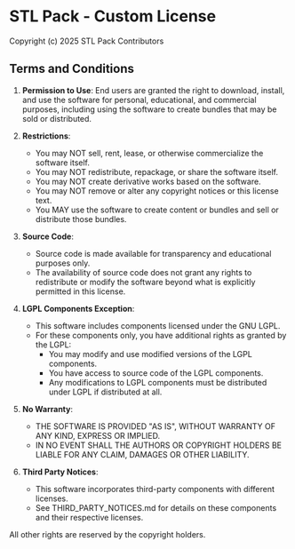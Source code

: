 # STL Pack - Custom License

Copyright (c) 2025 STL Pack Contributors

## Terms and Conditions

1. **Permission to Use**: End users are granted the right to download, install, and use the software for personal, educational, and commercial purposes, including using the software to create bundles that may be sold or distributed.

2. **Restrictions**:
    - You may NOT sell, rent, lease, or otherwise commercialize the software itself.
    - You may NOT redistribute, repackage, or share the software itself.
    - You may NOT create derivative works based on the software.
    - You may NOT remove or alter any copyright notices or this license text.
    - You MAY use the software to create content or bundles and sell or distribute those bundles.

3. **Source Code**:
    - Source code is made available for transparency and educational purposes only.
    - The availability of source code does not grant any rights to redistribute or modify the software beyond what is explicitly permitted in this license.

4. **LGPL Components Exception**:
    - This software includes components licensed under the GNU LGPL.
    - For these components only, you have additional rights as granted by the LGPL:
        - You may modify and use modified versions of the LGPL components.
        - You have access to source code of the LGPL components.
        - Any modifications to LGPL components must be distributed under LGPL if distributed at all.

5. **No Warranty**:
    - THE SOFTWARE IS PROVIDED "AS IS", WITHOUT WARRANTY OF ANY KIND, EXPRESS OR IMPLIED.
    - IN NO EVENT SHALL THE AUTHORS OR COPYRIGHT HOLDERS BE LIABLE FOR ANY CLAIM, DAMAGES OR OTHER LIABILITY.

6. **Third Party Notices**:
    - This software incorporates third-party components with different licenses.
    - See THIRD_PARTY_NOTICES.md for details on these components and their respective licenses.

All other rights are reserved by the copyright holders.
